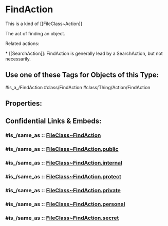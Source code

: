 ﻿---
excludes: 
extends: FileClass~Thing/FileClass~Action
fields: []
icon: link-2
limit: 9
mapWithTag: true
tagNames:
- class/FindAction
- class/Thing/Action/FindAction
- is_a_/FindAction
- schema-org/FindAction
tags:
- class/FileClass
- class/FindAction
- is_a_/FindAction
- class/Thing/Action/FindAction
version: 2.0
---

# FindAction
This is a kind of [[FileClass~Action]]

The act of finding an object.

Related actions:

\* [[SearchAction]]: FindAction is generally lead by a SearchAction, but not necessarily.


## Use one of these Tags for Objects of this Type:

#is_a_/FindAction
#class/FindAction
#class/Thing/Action/FindAction

## Properties:


## Confidential Links & Embeds: 

### #is_/same_as :: [FileClass~FindAction](/_Standards/fileClass/FileClass~Thing/FileClass~Action/FileClass~FindAction.md) 

### #is_/same_as :: [FileClass~FindAction.public](/_public/fileClass/FileClass~Thing/FileClass~Action/FileClass~FindAction.public.md) 

### #is_/same_as :: [FileClass~FindAction.internal](/_internal/fileClass/FileClass~Thing/FileClass~Action/FileClass~FindAction.internal.md) 

### #is_/same_as :: [FileClass~FindAction.protect](/_protect/fileClass/FileClass~Thing/FileClass~Action/FileClass~FindAction.protect.md) 

### #is_/same_as :: [FileClass~FindAction.private](/_private/fileClass/FileClass~Thing/FileClass~Action/FileClass~FindAction.private.md) 

### #is_/same_as :: [FileClass~FindAction.personal](/_personal/fileClass/FileClass~Thing/FileClass~Action/FileClass~FindAction.personal.md) 

### #is_/same_as :: [FileClass~FindAction.secret](/_secret/fileClass/FileClass~Thing/FileClass~Action/FileClass~FindAction.secret.md)

